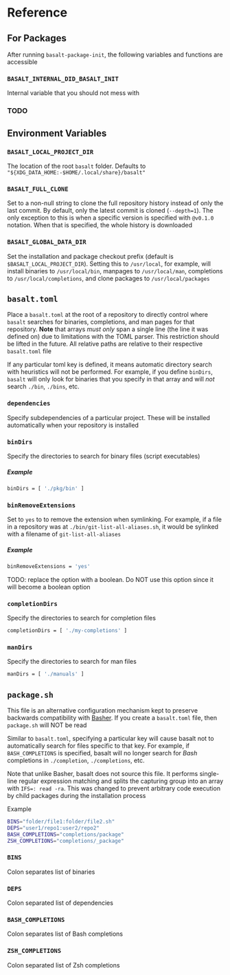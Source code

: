 # Reference

## For Packages

After running `basalt-package-init`, the following variables and functions are accessible

### `BASALT_INTERNAL_DID_BASALT_INIT`

Internal variable that you should not mess with

### TODO

## Environment Variables

### `BASALT_LOCAL_PROJECT_DIR`

The location of the root `basalt` folder. Defaults to `"${XDG_DATA_HOME:-$HOME/.local/share}/basalt"`

### `BASALT_FULL_CLONE`

Set to a non-null string to clone the full repository history instead of only the last commit. By default, only the latest commit is cloned (`--depth=1`). The only exception to this is when a specific version is specified with `@v0.1.0` notation. When that is specified, the whole history is downloaded

### `BASALT_GLOBAL_DATA_DIR`

Set the installation and package checkout prefix (default is `$BASALT_LOCAL_PROJECT_DIR`).  Setting this to `/usr/local`, for example, will install binaries to `/usr/local/bin`, manpages to `/usr/local/man`, completions to `/usr/local/completions`, and clone packages to `/usr/local/packages`

## `basalt.toml`

Place a `basalt.toml` at the root of a repository to directly control where `basalt` searches for binaries, completions, and man pages for that repository. **Note** that arrays _must only_ span a single line (the line it was defined on) due to limitations with the TOML parser. This restriction should be lifted in the future. All relative paths are relative to their respective `basalt.toml` file

If any particular toml key is defined, it means automatic directory search with heuristics will not be performed. For example, if you define `binDirs`, `basalt` will only look for binaries that you specify in that array and will _not_ search `./bin`, `./bins`, etc.

### `dependencies`

Specify subdependencies of a particular project. These will be installed automatically when your repository is installed

### `binDirs`

Specify the directories to search for binary files (script executables)

##### Example

```sh
binDirs = [ './pkg/bin' ]
```

### `binRemoveExtensions`

Set to `yes` to to remove the extension when symlinking. For example, if a file in a repository was at `./bin/git-list-all-aliases.sh`, it would be sylinked with a filename of `git-list-all-aliases`

##### Example

```sh
binRemoveExtensions = 'yes'
```

TODO: replace the option with a boolean. Do NOT use this option since it will become a boolean option

### `completionDirs`

Specify the directories to search for completion files

```sh
completionDirs = [ './my-completions' ]
```

### `manDirs`

Specify the directories to search for man files

```sh
manDirs = [ './manuals' ]
```

## `package.sh`

This file is an alternative configuration mechanism kept to preserve backwards compatibility with [Basher](https://github.com/basherpm/basher). If you create a `basalt.toml` file, then `package.sh` will NOT be read

Similar to `basalt.toml`, specifying a particular key will cause basalt not to automatically search for files specific to that key. For example, if `BASH_COMPLETIONS` is specified, basalt will no longer search for _Bash_ completions in `./completion`, `./completions`, etc.

Note that unlike Basher, basalt does not source this file. It performs single-line regular expression matching and splits the capturing group into an array with `IFS=: read -ra`. This was changed to prevent arbitrary code execution by child packages during the installation process

Example

```sh
BINS="folder/file1:folder/file2.sh"
DEPS="user1/repo1:user2/repo2"
BASH_COMPLETIONS="completions/package"
ZSH_COMPLETIONS="completions/_package"
```

### `BINS`

Colon separates list of binaries

### `DEPS`

Colon separated list of dependencies

### `BASH_COMPLETIONS`

Colon separates list of Bash completions

### `ZSH_COMPLETIONS`

Colon separated list of Zsh completions

